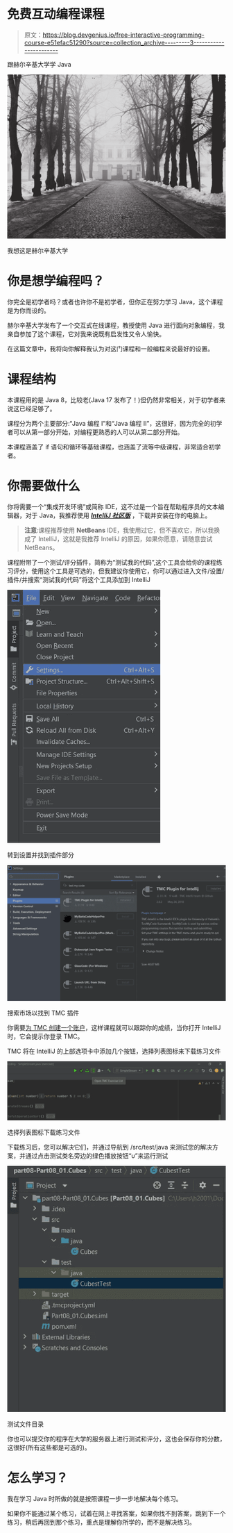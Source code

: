 # 免费互动编程课程

> 原文：<https://blog.devgenius.io/free-interactive-programming-course-e51efac51290?source=collection_archive---------3----------------------->

跟赫尔辛基大学学 Java

![](img/bfc5cdd741c36b572a37525bb7031a8a.png)

我想这是赫尔辛基大学

# 你是想学编程吗？

你完全是初学者吗？或者也许你不是初学者，但你正在努力学习 Java，这个课程是为你而设的。

赫尔辛基大学发布了一个交互式在线课程，教授使用 Java 进行面向对象编程，我亲自参加了这个课程，它对我来说既有启发性又令人愉快。

在这篇文章中，我将向你解释我认为对这门课程和一般编程来说最好的设置。

# 课程结构

本课程用的是 Java 8，比较老(Java 17 发布了！)但仍然非常相关，对于初学者来说这已经足够了。

课程分为两个主要部分:“Java 编程 I”和“Java 编程 II”，这很好，因为完全的初学者可以从第一部分开始，对编程更熟悉的人可以从第二部分开始。

本课程涵盖了 if 语句和循环等基础课程，也涵盖了流等中级课程，非常适合初学者。

# 你需要做什么

你将需要一个“集成开发环境”或简称 IDE，这不过是一个旨在帮助程序员的文本编辑器，对于 Java，我推荐使用 [***IntelliJ 社区版***](https://www.jetbrains.com/idea/download/#section=windows) ，下载并安装在你的电脑上。

> **注意**:课程推荐使用 **NetBeans** IDE，我使用过它，但不喜欢它，所以我换成了 IntelliJ，这就是我推荐 IntelliJ 的原因，如果你愿意，请随意尝试 NetBeans。

课程附带了一个测试/评分插件，简称为“测试我的代码”,这个工具会给你的课程练习评分，使用这个工具是可选的，但我建议你使用它，你可以通过进入文件/设置/插件/并搜索“测试我的代码”将这个工具添加到 IntelliJ

![](img/8ec1292b9e273115a625741ab27b4c57.png)

转到设置并找到插件部分

![](img/750305938aae88acbb4813eb60ec6ddc.png)

搜索市场以找到 TMC 插件

你需要[为 TMC 创建一个账户](https://www.mooc.fi/en/sign-up/)，这样课程就可以跟踪你的成绩，当你打开 IntelliJ 时，它会提示你登录 TMC。

TMC 将在 IntelliJ 的上部选项卡中添加几个按钮，选择列表图标来下载练习文件

![](img/fd27963104e6ebaa49a952cf3b019bf6.png)

选择列表图标下载练习文件

下载练习后，您可以解决它们，并通过导航到 <exercise name="">/src/test/java 来测试您的解决方案，并通过点击测试类名旁边的绿色播放按钮“υ”来运行测试</exercise>

![](img/5fcc298bb36d0d55c43de00e695713d9.png)

测试文件目录

你也可以提交你的程序在大学的服务器上进行测试和评分，这也会保存你的分数，这很好(所有这些都是可选的)。

# 怎么学习？

我在学习 Java 时所做的就是按照课程一步一步地解决每个练习。

如果你不能通过某个练习，试着在网上寻找答案，如果你找不到答案，跳到下一个练习，稍后再回到那个练习，重点是理解你所学的，而不是解决练习。